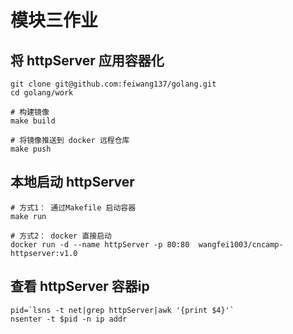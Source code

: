 # 模块三作业

## 将 httpServer 应用容器化

```
git clone git@github.com:feiwang137/golang.git
cd golang/work

# 构建镜像
make build

# 将镜像推送到 docker 远程仓库
make push
```
## 本地启动 httpServer 

```
# 方式1： 通过Makefile 启动容器
make run

# 方式2： docker 直接启动
docker run -d --name httpServer -p 80:80  wangfei1003/cncamp-httpserver:v1.0
```

## 查看 httpServer 容器ip
```
pid=`lsns -t net|grep httpServer|awk '{print $4}'`
nsenter -t $pid -n ip addr
```